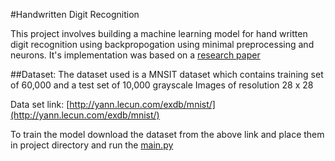 #Handwritten Digit Recognition

This project involves building a machine learning model for hand written digit recognition using backpropogation using
 minimal preprocessing and neurons. It's implementation was based on a [research paper](http://yann.lecun.com/exdb/publis/pdf/lecun-90c.pdf)
 
 
 ##Dataset:
   The dataset used is a MNSIT dataset which contains training set of 60,000 and a test set of 10,000 grayscale
   Images of resolution 28 x 28
   
   Data set link: [http://yann.lecun.com/exdb/mnist/](http://yann.lecun.com/exdb/mnist/)
   
   To train the model download the dataset from the above link and place them in project directory and run the [main.py]()
   
   
   
